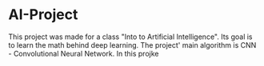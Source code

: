 # AI-Project
This project was made for a class "Into to Artificial Intelligence".  Its goal is to learn the math behind deep learning. The project' main algorithm is CNN - Convolutional Neural Network. In this projke
